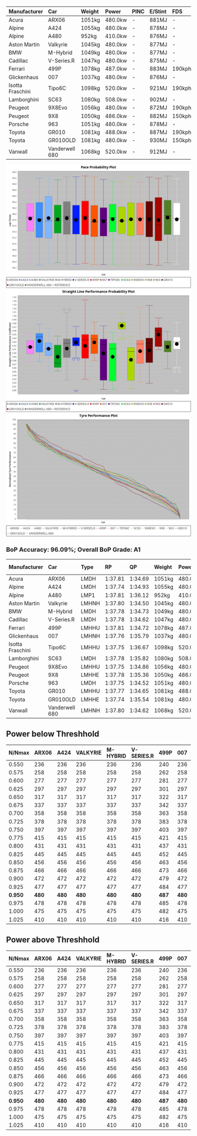 | Manufacturer     | Car            | Weight | Power   | PINC    | E/Stint | FDS     |
|:-|:-|:-|:-|:-|:-|:-|
| Acura            | ARX06          | 1051kg | 480.0kw |    -    | 881MJ   |    -    |
| Alpine           | A424           | 1055kg | 480.0kw |    -    | 878MJ   |    -    |
| Alpine           | A480           | 952kg  | 410.0kw |    -    | 876MJ   |    -    |
| Aston Martin     | Valkyrie       | 1045kg | 480.0kw |    -    | 877MJ   |    -    |
| BMW              | M-Hybrid       | 1049kg | 480.0kw |    -    | 877MJ   |    -    |
| Cadillac         | V-Series.R     | 1047kg | 480.0kw |    -    | 875MJ   |    -    |
| Ferrari          | 499P           | 1078kg | 487.0kw |    -    | 883MJ   | 190kph  |
| Glickenhaus      | 007            | 1037kg | 480.0kw |    -    | 876MJ   |    -    |
| Isotta Fraschini | Tipo6C         | 1098kg | 520.0kw |    -    | 921MJ   | 190kph  |
| Lamborghini      | SC63           | 1080kg | 508.0kw |    -    | 902MJ   |    -    |
| Peugeot          | 9X8Evo         | 1056kg | 480.0kw |    -    | 872MJ   | 190kph  |
| Peugeot          | 9X8            | 1050kg | 486.0kw |    -    | 882MJ   | 150kph  |
| Porsche          | 963            | 1051kg | 480.0kw |    -    | 878MJ   |    -    |
| Toyota           | GR010          | 1081kg | 488.0kw |    -    | 887MJ   | 190kph  |
| Toyota           | GR010OLD       | 1081kg | 480.0kw |    -    | 930MJ   | 150kph  |
| Vanwall          | Vanderwell 680 | 1068kg | 520.0kw |    -    | 912MJ   |    -    |

![PACECHART](./IMG/AUTO.png)
![STRAIGHTLINEPERFORMANCECHART](./IMG/AUTO_sp.png)
![TYREPERFORMANCECHART](./IMG/AUTO_tw.png)

### BoP Accuracy: 96.09%; Overall BoP Grade: A1
| Manufacturer     | Car            | Type  | RP      | QP      | Weight | Power¹  | Threshhold | PINC    | Power²   | E/Stint | AVG Vmax  | FDS     | RDLC | L/Stint | BOP-Grade | Model Accuracy | Model Points | Match%  | SimDiff |
|:-|:-|:-|:-|:-|:-|:-|:-|:-|:-|:-|:-|:-|:-|:-|:-|:-|:-|:-|:-|
| Acura            | ARX06          | LMDH  | 1:37.81 | 1:34.69 | 1051kg | 480.0kw | 0.0kph     |    -    | 480.00kw |  881MJ  | 290.51kph |    -    | 1.02 | 40      | +B1       | 100.00%        | 996          | 89.73%  | #       |
| Alpine           | A424           | LMDH  | 1:37.74 | 1:34.93 | 1055kg | 480.0kw | 0.0kph     |    -    | 480.00kw |  878MJ  | 294.18kph |    -    | 1.01 | 40      | ~A1       | 97.47%         | 1810         | 97.81%  | #       |
| Alpine           | A480           | LMP1  | 1:37.81 | 1:36.12 |  952kg | 410.0kw | 0.0kph     |    -    | 410.00kw |  876MJ  | 288.42kph |    -    | 0.98 | 38      | ~A1       | 92.36%         | 1643         | 100.00% | +0.48   |
| Aston Martin     | Valkyrie       | LMHNH | 1:37.80 | 1:34.50 | 1045kg | 480.0kw | 0.0kph     |    -    | 480.00kw |  877MJ  | 286.63kph |    -    | 1.04 | 40      | +B1       | 100.00%        | 466          | 87.98%  | #       |
| BMW              | M-Hybrid       | LMDH  | 1:37.78 | 1:34.73 | 1049kg | 480.0kw | 0.0kph     |    -    | 480.00kw |  877MJ  | 290.67kph |    -    | 1.02 | 40      | ~A1       | 100.00%        | 3339         | 100.00% | #       |
| Cadillac         | V-Series.R     | LMDH  | 1:37.78 | 1:34.62 | 1047kg | 480.0kw | 0.0kph     |    -    | 480.00kw |  875MJ  | 291.45kph |    -    | 1.02 | 40      | ~A1       | 99.00%         | 6039         | 96.29%  | #       |
| Ferrari          | 499P           | LMHHU | 1:37.81 | 1:34.72 | 1078kg | 487.0kw | 0.0kph     |    -    | 487.00kw |  883MJ  | 290.60kph | 190kph  | 1.02 | 40      | ~A1       | 99.56%         | 7418         | 100.00% | #       |
| Glickenhaus      | 007            | LMHNH | 1:37.76 | 1:35.79 | 1037kg | 480.0kw | 0.0kph     |    -    | 480.00kw |  876MJ  | 293.19kph |    -    | 0.96 | 40      | ~A1       | 93.90%         | 2170         | 100.00% | +2.19   |
| Isotta Fraschini | Tipo6C         | LMHHU | 1:37.75 | 1:36.67 | 1098kg | 520.0kw | 0.0kph     |    -    | 520.00kw |  921MJ  | 289.67kph | 190kph  | 1.02 | 40      | +C1       | 97.73%         | 129          | 78.46%  | #       |
| Lamborghini      | SC63           | LMDH  | 1:37.78 | 1:35.82 | 1080kg | 508.0kw | 0.0kph     |    -    | 508.00kw |  902MJ  | 287.84kph |    -    | 1.02 | 40      | ~A1       | 100.00%        | 784          | 97.59%  | #       |
| Peugeot          | 9X8Evo         | LMHHU | 1:37.75 | 1:34.86 | 1056kg | 480.0kw | 0.0kph     |    -    | 480.00kw |  872MJ  | 300.03kph | 190kph  | 1.00 | 40      | ~A1       | 100.00%        | 1889         | 96.86%  | #       |
| Peugeot          | 9X8            | LMHHE | 1:37.78 | 1:35.36 | 1050kg | 486.0kw | 0.0kph     |    -    | 486.00kw |  882MJ  | 285.72kph | 150kph  | 1.03 | 40      | ~A1       | 99.16%         | 4816         | 100.00% | +0.51   |
| Porsche          | 963            | LMDH  | 1:37.75 | 1:34.52 | 1051kg | 480.0kw | 0.0kph     |    -    | 480.00kw |  878MJ  | 288.79kph |    -    | 1.02 | 40      | ~A1       | 100.00%        | 14574        | 96.41%  | #       |
| Toyota           | GR010          | LMHHU | 1:37.77 | 1:34.65 | 1081kg | 488.0kw | 0.0kph     |    -    | 488.00kw |  887MJ  | 288.48kph | 190kph  | 1.02 | 40      | ~A1       | 97.78%         | 5323         | 99.07%  | #       |
| Toyota           | GR010OLD       | LMHHE | 1:37.74 | 1:35.54 | 1081kg | 480.0kw | 0.0kph     |    -    | 480.00kw |  930MJ  | 294.27kph | 150kph  | 1.01 | 40      | ~A1       | 94.52%         | 690          | 97.20%  | +0.35   |
| Vanwall          | Vanderwell 680 | LMHNH | 1:37.80 | 1:34.62 | 1068kg | 520.0kw | 0.0kph     |    -    | 520.00kw |  912MJ  | 293.87kph |    -    | 0.98 | 40      | ~A1       | 95.37%         | 639          | 100.00% | +0.84   |

## Power below Threshhold
| N/Nmax    | ARX06   | A424    | VALKYRIE | M-HYBRID | V-SERIES.R | 499P    | 007     | TIPO6C  | SC63    | 9X8EVO  | 9X8     | 963     | GR010   | GR010OLD | VANDERWELL 680 | ​     | RPM      | A480    |
|:-|:-|:-|:-|:-|:-|:-|:-|:-|:-|:-|:-|:-|:-|:-|:-|:-|:-|:-|
|  0.550    |  236    |  236    |  236     |  236     |  236       |  240    |  236    |  256    |  250    |  236    |  239    |  236    |  240    |  236     |  256           |  ​    |   --     |   -     |
|  0.575    |  258    |  258    |  258     |  258     |  258       |  262    |  258    |  279    |  273    |  258    |  261    |  258    |  262    |  258     |  279           |  ​    |   --     |   -     |
|  0.600    |  277    |  277    |  277     |  277     |  277       |  281    |  277    |  300    |  293    |  277    |  281    |  277    |  282    |  277     |  300           |  ​    |   --     |   -     |
|  0.625    |  297    |  297    |  297     |  297     |  297       |  301    |  297    |  322    |  314    |  297    |  301    |  297    |  302    |  297     |  322           |  ​    |   --     |   -     |
|  0.650    |  317    |  317    |  317     |  317     |  317       |  322    |  317    |  343    |  335    |  317    |  321    |  317    |  322    |  317     |  343           |  ​    |   --     |   -     |
|  0.675    |  337    |  337    |  337     |  337     |  337       |  342    |  337    |  365    |  357    |  337    |  341    |  337    |  343    |  337     |  365           |  ​    |   --     |   -     |
|  0.700    |  358    |  358    |  358     |  358     |  358       |  363    |  358    |  387    |  378    |  358    |  362    |  358    |  364    |  358     |  387           |  ​    |   --     |   -     |
|  0.725    |  378    |  378    |  378     |  378     |  378       |  383    |  378    |  409    |  399    |  378    |  383    |  378    |  384    |  378     |  409           |  ​    |   --     |   -     |
|  0.750    |  397    |  397    |  397     |  397     |  397       |  403    |  397    |  430    |  420    |  397    |  402    |  397    |  403    |  397     |  430           |  ​    |   --     |   -     |
|  0.775    |  415    |  415    |  415     |  415     |  415       |  421    |  415    |  449    |  439    |  415    |  420    |  415    |  422    |  415     |  449           |  ​    |  5000    |  241    |
|  0.800    |  431    |  431    |  431     |  431     |  431       |  437    |  431    |  467    |  456    |  431    |  436    |  431    |  438    |  431     |  467           |  ​    |  5500    |  284    |
|  0.825    |  445    |  445    |  445     |  445     |  445       |  452    |  445    |  482    |  471    |  445    |  451    |  445    |  453    |  445     |  482           |  ​    |  6000    |  318    |
|  0.850    |  456    |  456    |  456     |  456     |  456       |  463    |  456    |  494    |  483    |  456    |  462    |  456    |  464    |  456     |  494           |  ​    |  6500    |  359    |
|  0.875    |  466    |  466    |  466     |  466     |  466       |  473    |  466    |  505    |  493    |  466    |  472    |  466    |  474    |  466     |  505           |  ​    |  7000    |  401    |
|  0.900    |  472    |  472    |  472     |  472     |  472       |  479    |  472    |  512    |  500    |  472    |  478    |  472    |  480    |  472     |  512           |  ​    |  7500    |  411    |
|  0.925    |  477    |  477    |  477     |  477     |  477       |  484    |  477    |  517    |  505    |  477    |  483    |  477    |  485    |  477     |  517           |  ​    |  8000    |  407    |
| **0.950** | **480** | **480** | **480**  | **480**  | **480**    | **487** | **480** | **520** | **508** | **480** | **486** | **480** | **488** | **480**  | **520**        | **​** | **8500** | **410** |
|  0.975    |  478    |  478    |  478     |  478     |  478       |  485    |  478    |  518    |  506    |  478    |  484    |  478    |  486    |  478     |  518           |  ​    |  9000    |  205    |
|  1.000    |  475    |  475    |  475     |  475     |  475       |  482    |  475    |  514    |  503    |  475    |  481    |  475    |  483    |  475     |  514           |  ​    |   --     |   -     |
|  1.025    |  410    |  410    |  410     |  410     |  410       |  416    |  410    |  444    |  434    |  410    |  415    |  410    |  417    |  410     |  444           |  ​    |   --     |   -     |

## Power above Threshhold
| N/Nmax    | ARX06   | A424    | VALKYRIE | M-HYBRID | V-SERIES.R | 499P    | 007     | TIPO6C  | SC63    | 9X8EVO  | 9X8     | 963     | GR010   | GR010OLD | VANDERWELL 680 | ​     | RPM      | A480    |
|:-|:-|:-|:-|:-|:-|:-|:-|:-|:-|:-|:-|:-|:-|:-|:-|:-|:-|:-|
|  0.550    |  236    |  236    |  236     |  236     |  236       |  240    |  236    |  256    |  250    |  236    |  239    |  236    |  240    |  236     |  256           |  ​    |   --     |   -     |
|  0.575    |  258    |  258    |  258     |  258     |  258       |  262    |  258    |  279    |  273    |  258    |  261    |  258    |  262    |  258     |  279           |  ​    |   --     |   -     |
|  0.600    |  277    |  277    |  277     |  277     |  277       |  281    |  277    |  300    |  293    |  277    |  281    |  277    |  282    |  277     |  300           |  ​    |   --     |   -     |
|  0.625    |  297    |  297    |  297     |  297     |  297       |  301    |  297    |  322    |  314    |  297    |  301    |  297    |  302    |  297     |  322           |  ​    |   --     |   -     |
|  0.650    |  317    |  317    |  317     |  317     |  317       |  322    |  317    |  343    |  335    |  317    |  321    |  317    |  322    |  317     |  343           |  ​    |   --     |   -     |
|  0.675    |  337    |  337    |  337     |  337     |  337       |  342    |  337    |  365    |  357    |  337    |  341    |  337    |  343    |  337     |  365           |  ​    |   --     |   -     |
|  0.700    |  358    |  358    |  358     |  358     |  358       |  363    |  358    |  387    |  378    |  358    |  362    |  358    |  364    |  358     |  387           |  ​    |   --     |   -     |
|  0.725    |  378    |  378    |  378     |  378     |  378       |  383    |  378    |  409    |  399    |  378    |  383    |  378    |  384    |  378     |  409           |  ​    |   --     |   -     |
|  0.750    |  397    |  397    |  397     |  397     |  397       |  403    |  397    |  430    |  420    |  397    |  402    |  397    |  403    |  397     |  430           |  ​    |   --     |   -     |
|  0.775    |  415    |  415    |  415     |  415     |  415       |  421    |  415    |  449    |  439    |  415    |  420    |  415    |  422    |  415     |  449           |  ​    |  5000    |  241    |
|  0.800    |  431    |  431    |  431     |  431     |  431       |  437    |  431    |  467    |  456    |  431    |  436    |  431    |  438    |  431     |  467           |  ​    |  5500    |  284    |
|  0.825    |  445    |  445    |  445     |  445     |  445       |  452    |  445    |  482    |  471    |  445    |  451    |  445    |  453    |  445     |  482           |  ​    |  6000    |  318    |
|  0.850    |  456    |  456    |  456     |  456     |  456       |  463    |  456    |  494    |  483    |  456    |  462    |  456    |  464    |  456     |  494           |  ​    |  6500    |  359    |
|  0.875    |  466    |  466    |  466     |  466     |  466       |  473    |  466    |  505    |  493    |  466    |  472    |  466    |  474    |  466     |  505           |  ​    |  7000    |  401    |
|  0.900    |  472    |  472    |  472     |  472     |  472       |  479    |  472    |  512    |  500    |  472    |  478    |  472    |  480    |  472     |  512           |  ​    |  7500    |  411    |
|  0.925    |  477    |  477    |  477     |  477     |  477       |  484    |  477    |  517    |  505    |  477    |  483    |  477    |  485    |  477     |  517           |  ​    |  8000    |  407    |
| **0.950** | **480** | **480** | **480**  | **480**  | **480**    | **487** | **480** | **520** | **508** | **480** | **486** | **480** | **488** | **480**  | **520**        | **​** | **8500** | **410** |
|  0.975    |  478    |  478    |  478     |  478     |  478       |  485    |  478    |  518    |  506    |  478    |  484    |  478    |  486    |  478     |  518           |  ​    |  9000    |  205    |
|  1.000    |  475    |  475    |  475     |  475     |  475       |  482    |  475    |  514    |  503    |  475    |  481    |  475    |  483    |  475     |  514           |  ​    |   --     |   -     |
|  1.025    |  410    |  410    |  410     |  410     |  410       |  416    |  410    |  444    |  434    |  410    |  415    |  410    |  417    |  410     |  444           |  ​    |   --     |   -     |
